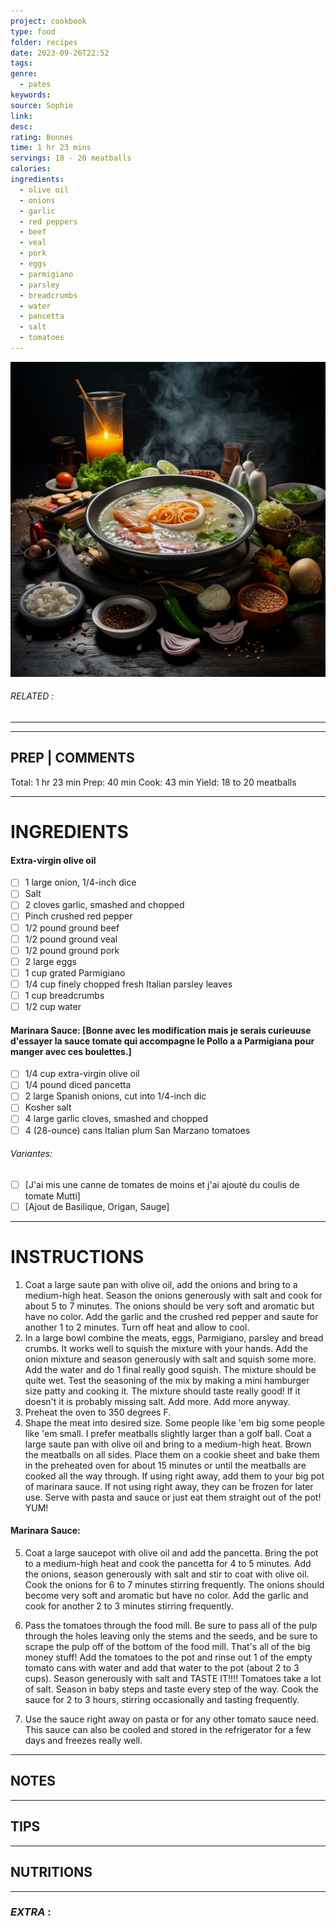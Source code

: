 ```yaml
---
project: cookbook
type: food
folder: recipes
date: 2023-09-26T22:52
tags: 
genre:
  - pates
keywords: 
source: Sophie
link: 
desc: 
rating: Bonnes
time: 1 hr 23 mins
servings: 18 - 20 meatballs
calories: 
ingredients:
  - olive oil
  - onions
  - garlic
  - red peppers
  - beef
  - veal
  - pork
  - eggs
  - parmigiano
  - parsley
  - breadcrumbs
  - water
  - pancetta
  - salt
  - tomatoes
---
```


![IMAGE](_default.png)

###### *RELATED* : 
---


---
## PREP | COMMENTS

Total: 1 hr 23 min
Prep: 40 min
Cook: 43 min
Yield: 18 to 20 meatballs

---
# INGREDIENTS

#### Extra-virgin olive oil

- [ ] 1 large onion, 1/4-inch dice
- [ ] Salt
- [ ] 2 cloves garlic, smashed and chopped
- [ ] Pinch crushed red pepper
- [ ] 1/2 pound ground beef
- [ ] 1/2 pound ground veal
- [ ] 1/2 pound ground pork
- [ ] 2 large eggs
- [ ] 1 cup grated Parmigiano
- [ ] 1/4 cup finely chopped fresh Italian parsley leaves
- [ ] 1 cup breadcrumbs
- [ ] 1/2 cup water

#### **Marinara Sauce:** [Bonne avec les modification mais je serais curieuuse d'essayer la sauce tomate qui accompagne le Pollo a a Parmigiana pour manger avec ces boulettes.]

- [ ] 1/4 cup extra-virgin olive oil
- [ ] 1/4 pound diced pancetta
- [ ] 2 large Spanish onions, cut into 1/4-inch dic
- [ ] Kosher salt
- [ ] 4 large garlic cloves, smashed and chopped
- [ ] 4 (28-ounce) cans Italian plum San Marzano tomatoes

###### Variantes:

- [ ] [J'ai mis une canne de tomates de moins et j'ai ajouté du coulis de tomate Mutti]
- [ ] [Ajout de Basilique, Origan, Sauge]

---
# INSTRUCTIONS

1. Coat a large saute pan with olive oil, add the onions and bring to a medium-high heat. Season the onions generously with salt and cook for about 5 to 7 minutes. The onions should be very soft and aromatic but have no color. Add the garlic and the crushed red pepper and saute for another 1 to 2 minutes. Turn off heat and allow to cool.
2. In a large bowl combine the meats, eggs, Parmigiano, parsley and bread crumbs. It works well to squish the mixture with your hands. Add the onion mixture and season generously with salt and squish some more. Add the water and do 1 final really good squish. The mixture should be quite wet. Test the seasoning of the mix by making a mini hamburger size patty and cooking it. The mixture should taste really good! If it doesn't it is probably missing salt. Add more. Add more anyway.
3. Preheat the oven to 350 degrees F.
4. Shape the meat into desired size. Some people like 'em big some people like 'em small. I prefer meatballs slightly larger than a golf ball. Coat a large saute pan with olive oil and bring to a medium-high heat. Brown the meatballs on all sides. Place them on a cookie sheet and bake them in the preheated oven for about 15 minutes or until the meatballs are cooked all the way through. If using right away, add them to your big pot of marinara sauce. If not using right away, they can be frozen for later use. Serve with pasta and sauce or just eat them straight out of the pot! YUM!

#### Marinara Sauce:

5. Coat a large saucepot with olive oil and add the pancetta. Bring the pot to a medium-high heat and cook the pancetta for 4 to 5 minutes. Add the onions, season generously with salt and stir to coat with olive oil. Cook the onions for 6 to 7 minutes stirring frequently. The onions should become very soft and aromatic but have no color. Add the garlic and cook for another 2 to 3 minutes stirring frequently.

6. Pass the tomatoes through the food mill. Be sure to pass all of the pulp through the holes leaving only the stems and the seeds, and be sure to scrape the pulp off of the bottom of the food mill. That's all of the big money stuff! Add the tomatoes to the pot and rinse out 1 of the empty tomato cans with water and add that water to the pot (about 2 to 3 cups). Season generously with salt and TASTE IT!!!! Tomatoes take a lot of salt. Season in baby steps and taste every step of the way. Cook the sauce for 2 to 3 hours, stirring occasionally and tasting frequently.

7. Use the sauce right away on pasta or for any other tomato sauce need. This sauce can also be cooled and stored in the refrigerator for a few days and freezes really well.

---
## NOTES



---
## TIPS



---
## NUTRITIONS



---
### *EXTRA* :



